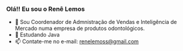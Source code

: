 ### Olá!! Eu sou o Renê Lemos

- 🔭 Sou Coordenador de Admnistração de Vendas e Inteligência de Mercado numa empresa de produtos odontológicos.
- 🌱 Estudando Java
- 📫 Contate-me no e-mail: renelemoss@gmail.com

<div>
<div style="display: inline_block"><br>
  <img align="center" alt='Rene MS" height="30" weight="40" src="https://img.shields.io/badge/Microsoft_Excel-217346?style=for-the-badge&logo=microsoft-excel&logoColor=white">
